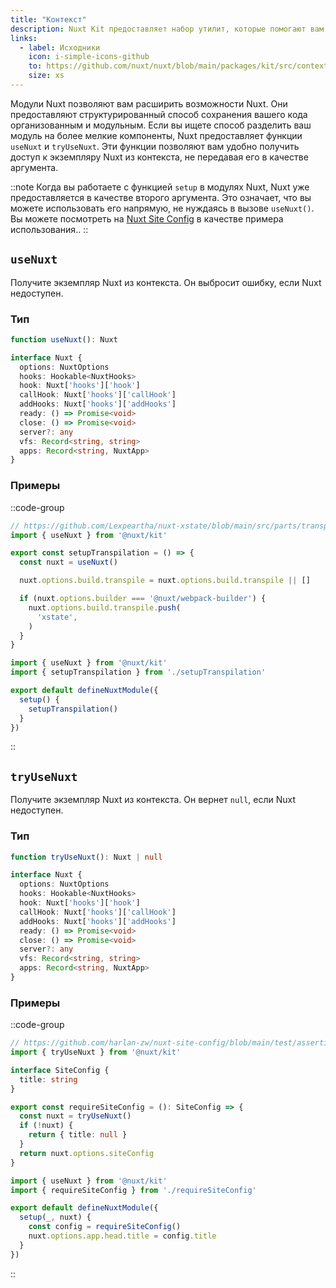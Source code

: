 ```yaml
---
title: "Контекст"
description: Nuxt Kit предоставляет набор утилит, которые помогают вам работать с контекстом.
links:
  - label: Исходники
    icon: i-simple-icons-github
    to: https://github.com/nuxt/nuxt/blob/main/packages/kit/src/context.ts
    size: xs
---
```


Модули Nuxt позволяют вам расширить возможности Nuxt. Они предоставляют структурированный способ сохранения вашего кода организованным и модульным. Если вы ищете способ разделить ваш модуль на более мелкие компоненты, Nuxt предоставляет функции `useNuxt` и `tryUseNuxt`. Эти функции позволяют вам удобно получить доступ к экземпляру Nuxt из контекста, не передавая его в качестве аргумента.

::note
Когда вы работаете с функцией `setup` в модулях Nuxt, Nuxt уже предоставляется в качестве второго аргумента. Это означает, что вы можете использовать его напрямую, не нуждаясь в вызове `useNuxt()`. Вы можете посмотреть на [Nuxt Site Config](https://github.com/harlan-zw/nuxt-site-config) в качестве примера использования..
::

## `useNuxt`

Получите экземпляр Nuxt из контекста. Он выбросит ошибку, если Nuxt недоступен.

### Тип

```ts
function useNuxt(): Nuxt

interface Nuxt {
  options: NuxtOptions
  hooks: Hookable<NuxtHooks>
  hook: Nuxt['hooks']['hook']
  callHook: Nuxt['hooks']['callHook']
  addHooks: Nuxt['hooks']['addHooks']
  ready: () => Promise<void>
  close: () => Promise<void>
  server?: any
  vfs: Record<string, string>
  apps: Record<string, NuxtApp>
}
```

### Примеры

::code-group

```ts [setupTranspilation.ts]
// https://github.com/Lexpeartha/nuxt-xstate/blob/main/src/parts/transpile.ts
import { useNuxt } from '@nuxt/kit'

export const setupTranspilation = () => {
  const nuxt = useNuxt()

  nuxt.options.build.transpile = nuxt.options.build.transpile || []

  if (nuxt.options.builder === '@nuxt/webpack-builder') {
    nuxt.options.build.transpile.push(
      'xstate',
    )
  }
}
```

```ts [module.ts]
import { useNuxt } from '@nuxt/kit'
import { setupTranspilation } from './setupTranspilation'

export default defineNuxtModule({
  setup() {
    setupTranspilation()
  }
})
```

::

## `tryUseNuxt`

Получите экземпляр Nuxt из контекста. Он вернет `null`, если Nuxt недоступен.

### Тип

```ts
function tryUseNuxt(): Nuxt | null

interface Nuxt {
  options: NuxtOptions
  hooks: Hookable<NuxtHooks>
  hook: Nuxt['hooks']['hook']
  callHook: Nuxt['hooks']['callHook']
  addHooks: Nuxt['hooks']['addHooks']
  ready: () => Promise<void>
  close: () => Promise<void>
  server?: any
  vfs: Record<string, string>
  apps: Record<string, NuxtApp>
}
```

### Примеры

::code-group

```ts [requireSiteConfig.ts]
// https://github.com/harlan-zw/nuxt-site-config/blob/main/test/assertions.test.ts
import { tryUseNuxt } from '@nuxt/kit'

interface SiteConfig {
  title: string
}

export const requireSiteConfig = (): SiteConfig => {
  const nuxt = tryUseNuxt()
  if (!nuxt) {
    return { title: null }
  }
  return nuxt.options.siteConfig
}
```

```ts [module.ts]
import { useNuxt } from '@nuxt/kit'
import { requireSiteConfig } from './requireSiteConfig'

export default defineNuxtModule({
  setup(_, nuxt) {
    const config = requireSiteConfig()
    nuxt.options.app.head.title = config.title
  }
})
```

::

